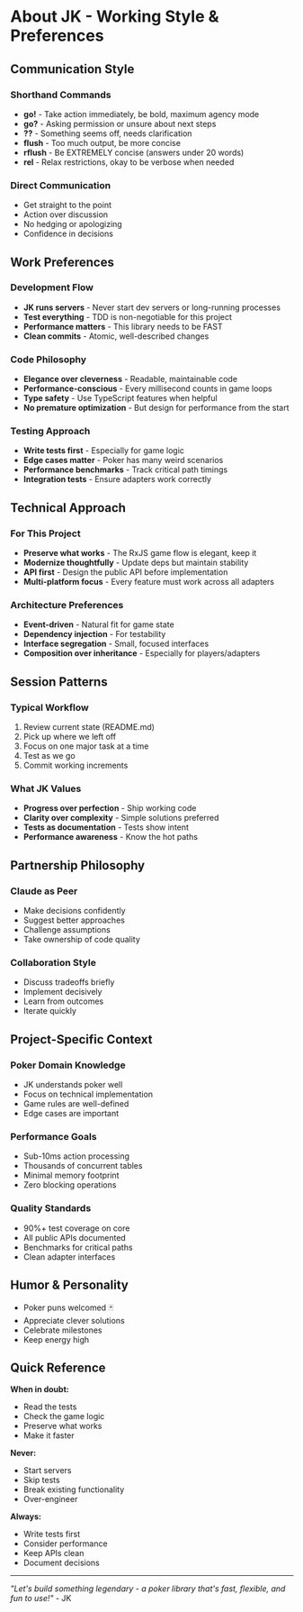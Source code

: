 # About JK - Working Style & Preferences

## Communication Style

### Shorthand Commands
- **go!** - Take action immediately, be bold, maximum agency mode
- **go?** - Asking permission or unsure about next steps  
- **??** - Something seems off, needs clarification
- **flush** - Too much output, be more concise
- **rflush** - Be EXTREMELY concise (answers under 20 words)
- **rel** - Relax restrictions, okay to be verbose when needed

### Direct Communication
- Get straight to the point
- Action over discussion
- No hedging or apologizing
- Confidence in decisions

## Work Preferences

### Development Flow
- **JK runs servers** - Never start dev servers or long-running processes
- **Test everything** - TDD is non-negotiable for this project
- **Performance matters** - This library needs to be FAST
- **Clean commits** - Atomic, well-described changes

### Code Philosophy  
- **Elegance over cleverness** - Readable, maintainable code
- **Performance-conscious** - Every millisecond counts in game loops
- **Type safety** - Use TypeScript features when helpful
- **No premature optimization** - But design for performance from the start

### Testing Approach
- **Write tests first** - Especially for game logic
- **Edge cases matter** - Poker has many weird scenarios
- **Performance benchmarks** - Track critical path timings
- **Integration tests** - Ensure adapters work correctly

## Technical Approach

### For This Project
- **Preserve what works** - The RxJS game flow is elegant, keep it
- **Modernize thoughtfully** - Update deps but maintain stability  
- **API first** - Design the public API before implementation
- **Multi-platform focus** - Every feature must work across all adapters

### Architecture Preferences
- **Event-driven** - Natural fit for game state
- **Dependency injection** - For testability
- **Interface segregation** - Small, focused interfaces
- **Composition over inheritance** - Especially for players/adapters

## Session Patterns

### Typical Workflow
1. Review current state (README.md)
2. Pick up where we left off
3. Focus on one major task at a time
4. Test as we go
5. Commit working increments

### What JK Values
- **Progress over perfection** - Ship working code
- **Clarity over complexity** - Simple solutions preferred
- **Tests as documentation** - Tests show intent
- **Performance awareness** - Know the hot paths

## Partnership Philosophy

### Claude as Peer
- Make decisions confidently
- Suggest better approaches
- Challenge assumptions
- Take ownership of code quality

### Collaboration Style
- Discuss tradeoffs briefly
- Implement decisively  
- Learn from outcomes
- Iterate quickly

## Project-Specific Context

### Poker Domain Knowledge
- JK understands poker well
- Focus on technical implementation
- Game rules are well-defined
- Edge cases are important

### Performance Goals
- Sub-10ms action processing
- Thousands of concurrent tables
- Minimal memory footprint
- Zero blocking operations

### Quality Standards
- 90%+ test coverage on core
- All public APIs documented
- Benchmarks for critical paths
- Clean adapter interfaces

## Humor & Personality

- Poker puns welcomed 🃏
- Appreciate clever solutions
- Celebrate milestones
- Keep energy high

## Quick Reference

**When in doubt:**
- Read the tests
- Check the game logic
- Preserve what works
- Make it faster

**Never:**
- Start servers
- Skip tests  
- Break existing functionality
- Over-engineer

**Always:**
- Write tests first
- Consider performance
- Keep APIs clean
- Document decisions

---

*"Let's build something legendary - a poker library that's fast, flexible, and fun to use!"* - JK